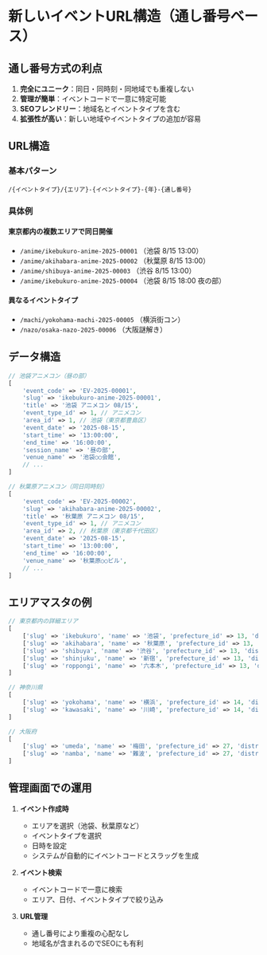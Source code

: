 # 新しいイベントURL構造（通し番号ベース）

## 通し番号方式の利点

1. **完全にユニーク**：同日・同時刻・同地域でも重複しない
2. **管理が簡単**：イベントコードで一意に特定可能
3. **SEOフレンドリー**：地域名とイベントタイプを含む
4. **拡張性が高い**：新しい地域やイベントタイプの追加が容易

## URL構造

### 基本パターン
`/{イベントタイプ}/{エリア}-{イベントタイプ}-{年}-{通し番号}`

### 具体例

#### 東京都内の複数エリアで同日開催
- `/anime/ikebukuro-anime-2025-00001` （池袋 8/15 13:00）
- `/anime/akihabara-anime-2025-00002` （秋葉原 8/15 13:00）
- `/anime/shibuya-anime-2025-00003` （渋谷 8/15 13:00）
- `/anime/ikebukuro-anime-2025-00004` （池袋 8/15 18:00 夜の部）

#### 異なるイベントタイプ
- `/machi/yokohama-machi-2025-00005` （横浜街コン）
- `/nazo/osaka-nazo-2025-00006` （大阪謎解き）

## データ構造

```php
// 池袋アニメコン（昼の部）
[
    'event_code' => 'EV-2025-00001',
    'slug' => 'ikebukuro-anime-2025-00001',
    'title' => '池袋 アニメコン 08/15',
    'event_type_id' => 1, // アニメコン
    'area_id' => 1, // 池袋（東京都豊島区）
    'event_date' => '2025-08-15',
    'start_time' => '13:00:00',
    'end_time' => '16:00:00',
    'session_name' => '昼の部',
    'venue_name' => '池袋○○会館',
    // ...
]

// 秋葉原アニメコン（同日同時刻）
[
    'event_code' => 'EV-2025-00002',
    'slug' => 'akihabara-anime-2025-00002',
    'title' => '秋葉原 アニメコン 08/15',
    'event_type_id' => 1, // アニメコン
    'area_id' => 2, // 秋葉原（東京都千代田区）
    'event_date' => '2025-08-15',
    'start_time' => '13:00:00',
    'end_time' => '16:00:00',
    'venue_name' => '秋葉原○○ビル',
    // ...
]
```

## エリアマスタの例

```php
// 東京都内の詳細エリア
[
    ['slug' => 'ikebukuro', 'name' => '池袋', 'prefecture_id' => 13, 'district' => '豊島区', 'station' => '池袋駅'],
    ['slug' => 'akihabara', 'name' => '秋葉原', 'prefecture_id' => 13, 'district' => '千代田区', 'station' => '秋葉原駅'],
    ['slug' => 'shibuya', 'name' => '渋谷', 'prefecture_id' => 13, 'district' => '渋谷区', 'station' => '渋谷駅'],
    ['slug' => 'shinjuku', 'name' => '新宿', 'prefecture_id' => 13, 'district' => '新宿区', 'station' => '新宿駅'],
    ['slug' => 'roppongi', 'name' => '六本木', 'prefecture_id' => 13, 'district' => '港区', 'station' => '六本木駅'],
]

// 神奈川県
[
    ['slug' => 'yokohama', 'name' => '横浜', 'prefecture_id' => 14, 'district' => '横浜市', 'station' => '横浜駅'],
    ['slug' => 'kawasaki', 'name' => '川崎', 'prefecture_id' => 14, 'district' => '川崎市', 'station' => '川崎駅'],
]

// 大阪府
[
    ['slug' => 'umeda', 'name' => '梅田', 'prefecture_id' => 27, 'district' => '大阪市北区', 'station' => '梅田駅'],
    ['slug' => 'namba', 'name' => '難波', 'prefecture_id' => 27, 'district' => '大阪市中央区', 'station' => '難波駅'],
]
```

## 管理画面での運用

1. **イベント作成時**
   - エリアを選択（池袋、秋葉原など）
   - イベントタイプを選択
   - 日時を設定
   - システムが自動的にイベントコードとスラッグを生成

2. **イベント検索**
   - イベントコードで一意に検索
   - エリア、日付、イベントタイプで絞り込み

3. **URL管理**
   - 通し番号により重複の心配なし
   - 地域名が含まれるのでSEOにも有利